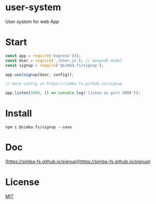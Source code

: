 # user-system
User system for web App

# Start
```js
const app = require('express')();
const User = require('./User.js'); // mongodb model
const signup = require('@simba.fs/signup');

app.use(signup(User, config));

// more config in https://simba-fs.github.io/signup

app.listen(3000, () => console.log('listen on port 3000'));
```

# Install
```
npm i @simba.fs/signup --save
```

# Doc
[https://simba-fs.github.io/signup](https://simba-fs.github.io/signup)

# License
[MIT](./LICENSE)

